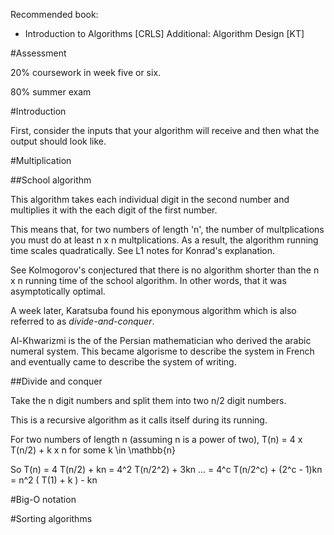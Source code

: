 Recommended book: 
* Introduction to Algorithms [CRLS]
Additional: Algorithm Design [KT]

#Assessment

20\% coursework in week five or six. 

80\% summer exam

#Introduction

First, consider the inputs that your algorithm will receive and then what the output should look like. 

#Multiplication

##School algorithm

This algorithm takes each individual digit in the second number and multiplies it with the each digit of the first number.

This means that, for two numbers of length 'n', the number of multplications you must do at least n x n multplications. As a result, the algorithm running time scales quadratically. See L1 notes for Konrad's explanation. 

See Kolmogorov's conjectured that there is no algorithm shorter than the n x n running time of the school algorithm. In other words, that it was asymptotically optimal.  

A week later, Karatsuba found his eponymous algorithm which is also referred to as *divide-and-conquer*.

Al-Khwarizmi is the of the Persian mathematician who derived the arabic numeral system. This became algorisme to describe the system in French and eventually came to describe the system of writing. 

##Divide and conquer

Take the n digit numbers and split them into two n/2 digit numbers. 

This is a recursive algorithm as it calls itself during its running. 

For two numbers of length n (assuming n is a power of two), T(n) = 4 x T(n/2) + k x n for some k \in \mathbb{n}

So T(n) = 4 T(n/2) + kn
	= 4^2 T(n/2^2) + 3kn
	...
	= 4^c T(n/2^c) + (2^c - 1)kn
	= n^2 ( T(1) + k ) - kn



#Big-O notation

#Sorting algorithms




